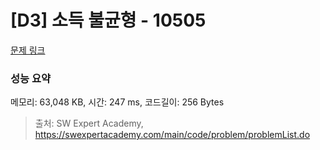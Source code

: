 # [D3] 소득 불균형 - 10505 

[문제 링크](https://swexpertacademy.com/main/code/problem/problemDetail.do?contestProbId=AXNP4CvauaMDFAXS) 

### 성능 요약

메모리: 63,048 KB, 시간: 247 ms, 코드길이: 256 Bytes



> 출처: SW Expert Academy, https://swexpertacademy.com/main/code/problem/problemList.do